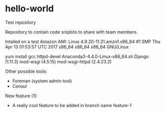 # hello-world
Test repository

Repository to contain code snipbits to share with team members.

Intalled on a test Amazon AMI:
Linux 4.9.20-11.31.amzn1.x86_64 #1 SMP Thu Apr 13 01:53:57 UTC 2017 x86_64 x86_64 x86_64 GNU/Linux


yum install gcc httpd-devel
Anaconda3-4.4.0-Linux-x86_64.sh
Django (1.11.3)
mod-wsgi (4.5.15)
mod-wsgi-httpd (2.4.23.2)

Other possible tools:
- Foreman (system admin tool)
- Consul

New feature (1):
- A really cool feature to be added in branch name feature-1
